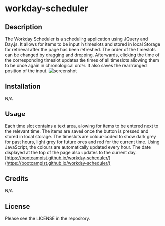 # workday-scheduler

## Description

The Workday Scheduler is a scheduling application using JQuery and Day.js. It allows for items to be input in timeslots and stored in local Storage for retrieval after the page has been refreshed. The order of the timeslots can be changed by dragging and dropping. Afterwards, clicking the time of the corresponding timeslot updates the times of all timeslots allowing them to be once again in chronological order. It also saves the rearrranged position of the input.
![screenshot](https://github.com/bootcampist/workday-scheduler/assets/152117886/71e649e8-fdf4-4a14-a653-282826f18b6a)



## Installation

N/A

## Usage

Each time slot contains a text area, allowing for items to be entered next to the relevant time. The items are saved once the button is pressed and stored in local storage. The timeslots are colour-coded to show dark grey for past hours, light grey for future ones and red for the current time. Using JavaScript, the colours are automatically updated every hour. The date displayed at the top of the page also updates to the current day.
[https://bootcampist.github.io/workday-scheduler/](https://bootcampist.github.io/workday-scheduler/)




## Credits

N/A

## License

Please see the LICENSE in the repository.
